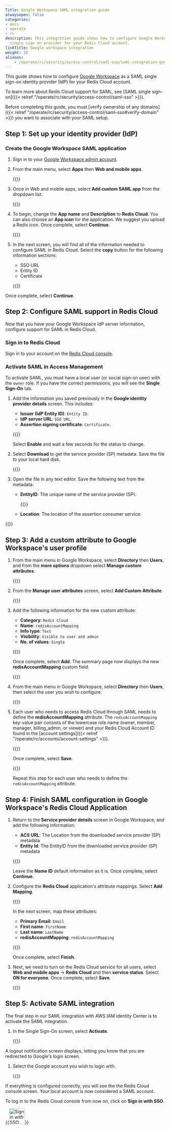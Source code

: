 ```yaml
---
Title: Google Workspace SAML integration guide
alwaysopen: false
categories:
- docs
- operate
- rc
description: This integration guide shows how to configure Google Workspace as a SAML
  single sign on provider for your Redis Cloud account.
linkTitle: Google workspace integration
weight: 10
aliases:
    - /operate/rc/security/access-control/saml-sso/saml-integration-google/
---
```


This guide shows how to configure [Google Workspace](https://workspace.google.com/) as a SAML single sign-on identity provider (IdP) for your Redis Cloud account.

To learn more about Redis Cloud support for SAML, see [SAML single sign-on]({{< relref "/operate/rc/security/access-control/saml-sso" >}}).

Before completing this guide, you must [verify ownership of any domains]({{< relref "/operate/rc/security/access-control/saml-sso#verify-domain" >}}) you want to associate with your SAML setup.

## Step 1: Set up your identity provider (IdP)

### Create the Google Workspace SAML application

1. Sign in to your [Google Workspace admin account](https://admin.google.com/).

1. From the main menu, select **Apps** then **Web and mobile apps**.

   {{<image filename="images/rc/saml/google_workspace_saml_0.png" >}}

1. Once in Web and mobile apps, select **Add custom SAML app** from the dropdown list.

   {{<image filename="images/rc/saml/google_workspace_saml_1.png" >}}

1. To begin, change the **App name** and **Description** to **Redis Cloud**. You can also choose an **App icon** for the application. We suggest you upload a Redis icon. Once complete, select **Continue**.

   {{<image filename="images/rc/saml/google_workspace_saml_2.png" >}}

1. In the next screen, you will find all of the information needed to configure SAML in Redis Cloud. Select the **copy** button for the following information sections:

   * SSO URL
   * Entity ID
   * Certificate

   {{<image filename="images/rc/saml/google_workspace_saml_3.png" >}}

Once complete, select **Continue**.

## Step 2: Configure SAML support in Redis Cloud

Now that you have your Google Workspace IdP server information, configure support for SAML in Redis Cloud.

### Sign in to Redis Cloud

Sign in to your account on the [Redis Cloud console](https://cloud.redis.io/#/login).

### Activate SAML in Access Management

To activate SAML, you must have a local user (or social sign-on user) with the `owner` role. If you have the correct permissions, you will see the **Single Sign-On** tab.

1. Add the information you saved previously in the **Google identity provider details** screen. This includes:

    * **Issuer (IdP Entity ID)**: `Entity ID`.
    * **IdP server URL**: `SSO URL`.
    * **Assertion signing certificate**: `Certificate`.

   {{<image filename="images/rc/saml/sm_saml_1.png" >}}

   Select **Enable** and wait a few seconds for the status to change.

1. Select **Download** to get the service provider (SP) metadata. Save the file to your local hard disk.

   {{<image filename="images/rc/saml/sm_saml_3.png" >}}

1. Open the file in any text editor. Save the following text from the metadata:

    * **EntityID**: The unique name of the service provider (SP).

      {{<image filename="images/rc/saml/sm_saml_4.png" >}}

   * **Location**: The location of the assertion consumer service.

  {{<image filename="images/rc/saml/sm_saml_5.png" >}}

## Step 3: Add a custom attribute to Google Workspace's user profile

1. From the main menu in Google Workspace, select **Directory** then **Users**, and from the **more options** dropdown select **Manage custom attributes**.
   
   {{<image filename="images/rc/saml/google_workspace_saml_7.png" >}}

1. From the **Manage user attributes** screen, select **Add Custom Attribute**.

   {{<image filename="images/rc/saml/google_workspace_saml_8.png" >}}

1. Add the following information for the new custom attribute:

   * **Category**: `Redis Cloud`
   * **Name**: `redisAccountMapping`
   * **Info type**: `Text`
   * **Visibility**: `Visible to user and admin`
   * **No. of values**: `Single`

   {{<image filename="images/rc/saml/google_workspace_saml_9.png" >}}

   Once complete, select **Add**. The summary page now displays the new **redisAccountMapping** custom field.

   {{<image filename="images/rc/saml/google_workspace_saml_10.png" >}}

1. From the main menu in Google Workspace, select **Directory** then **Users**, then select the user you wish to configure. 

   {{<image filename="images/rc/saml/google_workspace_saml_11.png" >}}

1. Each user who needs to access Redis Cloud through SAML needs to define the **redisAccountMapping** attribute. The `redisAccountMapping` key-value pair consists of the lowercase role name (owner, member, manager, billing_admin, or viewer) and your Redis Cloud Account ID found in the [account settings]({{< relref "/operate/rc/accounts/account-settings" >}}).

   {{<image filename="images/rc/saml/google_workspace_saml_12.png" >}}

   Once complete, select **Save**.

   {{<image filename="images/rc/saml/google_workspace_saml_13.png" >}}

   Repeat this step for each user who needs to define the `redisAccountMapping` attribute.

## Step 4: Finish SAML configuration in Google Workspace's Redis Cloud Application

1. Return to the **Service provider details** screen in Google Workspace, and add the following information:

   * **ACS URL**: The Location from the downloaded service provider (SP) metadata
   * **Entity Id**: The EntityID from the downloaded service provider (SP) metadata

   {{<image filename="images/rc/saml/google_workspace_saml_6.png" >}}

   Leave the **Name ID** default information as it is. Once complete, select **Continue**.

1. Configure the **Redis Cloud** application's attribute mappings. Select **Add Mapping**.

   {{<image filename="images/rc/saml/google_workspace_saml_14.png" >}}

   In the next screen, map these attributes:

   * **Primary Email**: `Email`
   * **First name**: `FirstName`
   * **Last name**: `LastName`
   * **redisAccountMapping**: `redisAccountMapping`

   {{<image filename="images/rc/saml/google_workspace_saml_15.png" >}}

   Once complete, select **Finish**.

1. Next, we need to turn on the Redis Cloud service for all users, select **Web and mobile apps** -> **Redis Cloud** and then **service status**. Select **ON for everyone**. Once complete, select **Save**.

   {{<image filename="images/rc/saml/google_workspace_saml_16.png" >}}

## Step 5: Activate SAML integration

The final step in our SAML integration with AWS IAM identity Center is to activate the SAML integration.

1. In the Single Sign-On screen, select **Activate**.

   {{<image filename="images/rc/saml/sm_saml_8.png" >}}

A logout notification screen displays, letting you know that you are redirected to Google's login screen.

1. Select the Google account you wish to login with.

   {{<image filename="images/rc/saml/google_workspace_saml_18.png" >}}

If everything is configured correctly, you will see the the Redis Cloud console screen. Your local account is now considered a SAML account. 

To log in to the Redis Cloud console from now on, click on **Sign in with SSO**.

{{<image filename="images/rc/button-sign-in-sso.png" width="50px" alt="Sign in with SSO button">}}
